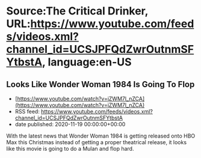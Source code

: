 # Source:The Critical Drinker, URL:https://www.youtube.com/feeds/videos.xml?channel_id=UCSJPFQdZwrOutnmSFYtbstA, language:en-US

## Looks Like Wonder Woman 1984 Is Going To Flop
 - [https://www.youtube.com/watch?v=jZWM7l_nZCA](https://www.youtube.com/watch?v=jZWM7l_nZCA)
 - RSS feed: https://www.youtube.com/feeds/videos.xml?channel_id=UCSJPFQdZwrOutnmSFYtbstA
 - date published: 2020-11-19 00:00:00+00:00

With the latest news that Wonder Woman 1984 is getting released onto HBO Max this Christmas instead of getting a proper theatrical release, it looks like this movie is going to do a Mulan and flop hard.

